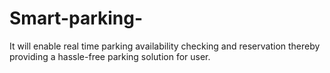 # Smart-parking-
It will enable real time parking availability checking and reservation thereby providing a hassle-free parking solution for user.

